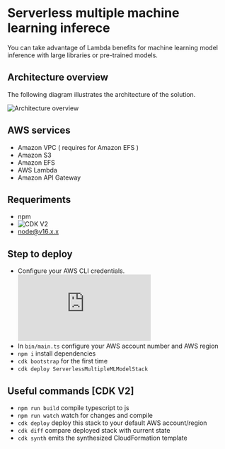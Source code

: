 # Serverless multiple machine learning inferece

You can take advantage of Lambda benefits for machine learning model inference with large libraries or pre-trained models.

## Architecture overview

The following diagram illustrates the architecture of the solution.

![Architecture overview](https://dev-to-uploads.s3.amazonaws.com/uploads/articles/4v1of2nlckfatsr8cuen.png)

## AWS services

- Amazon VPC ( requires for Amazon EFS )
- Amazon S3
- Amazon EFS
- AWS Lambda
- Amazon API Gateway

## Requeriments

- npm
- ![CDK V2](https://www.npmjs.com/package/aws-cdk)
- node@v16.x.x

## Step to deploy

- Configure your AWS CLI credentials. ![here](https://docs.aws.amazon.com/cli/latest/userguide/cli-configure-quickstart.html)
- In `bin/main.ts` configure your AWS account number and AWS region
- `npm i` install dependencies
- `cdk bootstrap` for the first time
- `cdk deploy ServerlessMultipleMLModelStack`

## Useful commands [CDK V2]

- `npm run build` compile typescript to js
- `npm run watch` watch for changes and compile
- `cdk deploy` deploy this stack to your default AWS account/region
- `cdk diff` compare deployed stack with current state
- `cdk synth` emits the synthesized CloudFormation template
